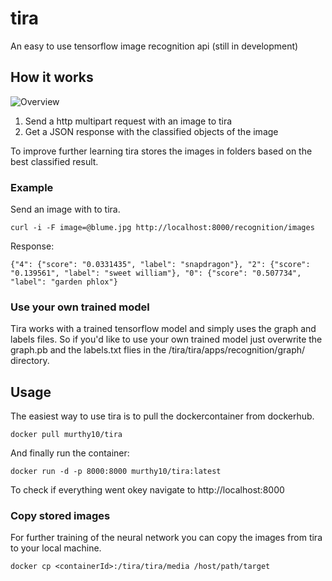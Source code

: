 # tira
An easy to use tensorflow image recognition api (still in development)

## How it works
![Overview](/tira.png)

1. Send a http multipart request with an image to tira
2. Get a JSON response with the classified objects of the image

To improve further learning tira stores the images in folders based on the best classified result.

### Example
Send an image with to tira.
```
curl -i -F image=@blume.jpg http://localhost:8000/recognition/images
```

Response:
```
{"4": {"score": "0.0331435", "label": "snapdragon"}, "2": {"score": "0.139561", "label": "sweet william"}, "0": {"score": "0.507734", "label": "garden phlox"}
```

### Use your own trained model
Tira works with a trained tensorflow model and simply uses the graph and labels files.
So if you'd like to use your own trained model just overwrite the graph.pb and the labels.txt flies in the /tira/tira/apps/recognition/graph/ directory.

## Usage
The easiest way to use tira is to pull the dockercontainer from dockerhub.

```
docker pull murthy10/tira
```

And finally run the container:

```
docker run -d -p 8000:8000 murthy10/tira:latest
```

To check if everything went okey navigate to http://localhost:8000

### Copy stored images
For further training of the neural network you can copy the images from tira to your local machine.
```
docker cp <containerId>:/tira/tira/media /host/path/target
```